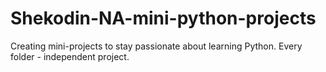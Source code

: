# Shekodin-NA-mini-python-projects
Creating mini-projects to stay passionate about learning Python.
Every folder - independent project.
